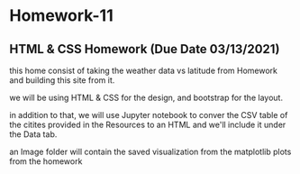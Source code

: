 # Homework-11
<h2>HTML &amp; CSS Homework (Due Date 03/13/2021)</h2>

<p>this home consist of taking the weather data vs latitude from Homework and building this site from it.
<p>we will be using HTML & CSS for the design, and bootstrap for the layout.
<p>in addition to that, we will use Jupyter notebook to conver the CSV table of the citites provided in the Resources to an HTML and we'll include it under the Data tab.
<p>an Image folder will contain the saved visualization from the matplotlib plots from the homework
